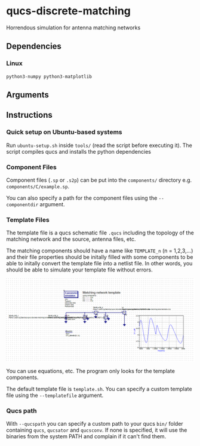 # qucs-discrete-matching

Horrendous simulation for antenna matching networks

## Dependencies
### Linux
```
python3-numpy python3-matplotlib
```

## Arguments

## Instructions
### Quick setup on Ubuntu-based systems
Run `ubuntu-setup.sh` inside `tools/` (read the script before executing it).
The script compiles qucs and installs the python dependencies

### Component Files
Component files (`.sp` or `.s2p`) can be put into the `components/` directory
e.g. `components/C/example.sp`.

You can also specify a path for the component files using the `--componentdir` argument.

### Template Files
The template file is a qucs schematic file `.qucs` including the topology of the matching network and
the source, antenna files, etc.

The matching components should have a name like `TEMPLATE_n` (n = 1,2,3,...) and their file properties should be initally filled with
some components to be able to initally convert the template file into a netlist file. In other words, you should be able to simulate your
template file without errors.

![image of default template file](img/template_file.png)

You can use equations, etc. The program only looks for the template components.

The default template file is `template.sh`. You can specify a custom template file using the `--templatefile` argument.

### Qucs path
With `--qucspath` you can specify a custom path to your qucs `bin/` folder containing `qucs`, `qucsator` and `qucsconv`.
If none is specified, it will use the binaries from the system PATH and complain if it can't find them.
